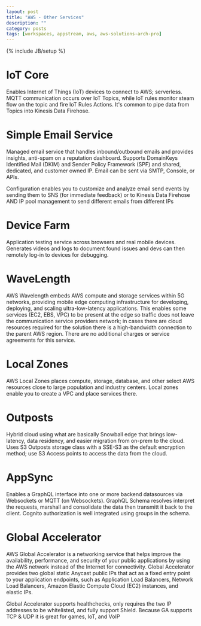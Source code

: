 ```yaml
---
layout: post
title: "AWS - Other Services"
description: ""
category: posts
tags: [workspaces, appstream, aws, aws-solutions-arch-pro]
---
```

{% include JB/setup %}

# IoT Core
Enables Internet of Things (IoT) devices to connect to AWS; serverless. MQTT communication occurs over IoT Topics, while IoT rules monitor steam flow on the topic and fire IoT Rules Actions. It's common to pipe data from Topics into Kinesis Data Firehose.

# Simple Email Service
Managed email service that handles inbound/outbound emails and provides insights, anti-spam on a reputation dashboard. Supports DomainKeys Identified Mail (DKIM) and Sender Policy Framework (SPF) and shared, dedicated, and customer owned IP. Email can be sent via SMTP, Console, or APIs.

Configuration enables you to customize and analyze email send events by sending them to SNS (for immediate feedback) or to Kinesis Data Firehose AND IP pool management to send different emails from different IPs

# Device Farm
Application testing service across browsers and real mobile devices. Generates videos and logs to document found issues and devs can then remotely log-in to devices for debugging.

# WaveLength
AWS Wavelength embeds AWS compute and storage services within 5G networks, providing mobile edge computing infrastructure for developing, deploying, and scaling ultra-low-latency applications. This enables some services (EC2, EBS, VPC) to be present at the edge so traffic does not leave the communication service providers network; in cases there are cloud resources required for the solution there is a high-bandwidth connection to the parent AWS region. There are no additional charges or service agreements for this service.

# Local Zones
AWS Local Zones places compute, storage, database, and other select AWS resources close to large population and industry centers. Local zones enable you to create a VPC and place services there.

# Outposts
Hybrid cloud using what are basically Snowball edge that brings low-latency, data residency, and easier migration from on-prem to the cloud. Uses S3 Outposts storage class with a SSE-S3 as the default encryption method; use S3 Access points to access the data from the cloud.

# AppSync
Enables a GraphQL interface into one or more backend datasources via Websockets or MQTT (on Websockets). GraphQL Schema resolves interpret the requests, marshall and consolidate the data then transmitt it back to the client. Cognito authorization is well integrated using groups in the schema.

# Global Accelerator

AWS Global Accelerator is a networking service that helps improve the availability, performance, and security of your public applications by using the AWS network instead of the Internet for connectivity. Global Accelerator provides two global static Anycast public IPs that act as a fixed entry point to your application endpoints, such as Application Load Balancers, Network Load Balancers, Amazon Elastic Compute Cloud (EC2) instances, and elastic IPs. 

Global Accelerator supports healthchecks, only requires the two IP addresses to be whitelisted, and fully support Shield. Because GA supports TCP &amp; UDP it is great for games, IoT, and VoIP
